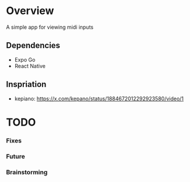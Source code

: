 # Overview
A simple app for viewing midi inputs

## Dependencies
- Expo Go
- React Native

## Inspriation
- kepiano: https://x.com/kepano/status/1884672012292923580/video/1


# TODO
### Fixes
### Future
### Brainstorming